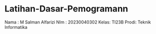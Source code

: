 # Latihan-Dasar-Pemogramann
Nama : M Salman Alfarizi
NIm  : 20230040302
Kelas: TI23B 
Prodi: Teknik Informatika
